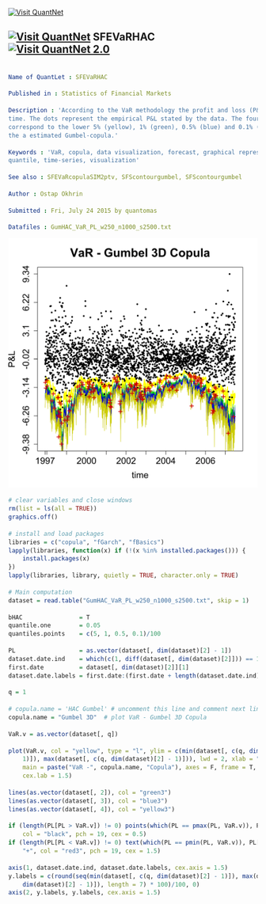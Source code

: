 
[<img src="https://github.com/QuantLet/Styleguide-and-Validation-procedure/blob/master/pictures/banner.png" alt="Visit QuantNet">](http://quantlet.de/index.php?p=info)

## [<img src="https://github.com/QuantLet/Styleguide-and-Validation-procedure/blob/master/pictures/qloqo.png" alt="Visit QuantNet">](http://quantlet.de/) **SFEVaRHAC** [<img src="https://github.com/QuantLet/Styleguide-and-Validation-procedure/blob/master/pictures/QN2.png" width="60" alt="Visit QuantNet 2.0">](http://quantlet.de/d3/ia)

```yaml

Name of QuantLet : SFEVaRHAC

Published in : Statistics of Financial Markets

Description : 'According to the VaR methodology the profit and loss (P&L) is plotted against the
time. The dots represent the empirical P&L stated by the data. The four curves under the dots
correspond to the lower 5% (yellow), 1% (green), 0.5% (blue) and 0.1% (dark yellow) quantiles of
the a estimated Gumbel-copula.'

Keywords : 'VaR, copula, data visualization, forecast, graphical representation, gumbel, plot,
quantile, time-series, visualization'

See also : SFEVaRcopulaSIM2ptv, SFScontourgumbel, SFScontourgumbel

Author : Ostap Okhrin

Submitted : Fri, July 24 2015 by quantomas

Datafiles : GumHAC_VaR_PL_w250_n1000_s2500.txt

```

![Picture1](SFEVaRHAC-1.png)


```r
# clear variables and close windows
rm(list = ls(all = TRUE))
graphics.off()

# install and load packages
libraries = c("copula", "fGarch", "fBasics")
lapply(libraries, function(x) if (!(x %in% installed.packages())) {
    install.packages(x)
})
lapply(libraries, library, quietly = TRUE, character.only = TRUE)

# Main computation
dataset = read.table("GumHAC_VaR_PL_w250_n1000_s2500.txt", skip = 1)

bHAC                = T
quantile.one        = 0.05
quantiles.points    = c(5, 1, 0.5, 0.1)/100

PL                  = as.vector(dataset[, dim(dataset)[2] - 1])
dataset.date.ind    = which(c(1, diff(dataset[, dim(dataset)[2]])) == 1)
first.date          = dataset[, dim(dataset)[2]][1]
dataset.date.labels = first.date:(first.date + length(dataset.date.ind) - 1)

q = 1

# copula.name = 'HAC Gumbel' # uncomment this line and comment next line to plot VaR - HAC Gumbel Copula
copula.name = "Gumbel 3D"  # plot VaR - Gumbel 3D Copula

VaR.v = as.vector(dataset[, q])

plot(VaR.v, col = "yellow", type = "l", ylim = c(min(dataset[, c(q, dim(dataset)[2] - 
    1)]), max(dataset[, c(q, dim(dataset)[2] - 1)])), lwd = 2, xlab = "time", ylab = "P&L", 
    main = paste("VaR -", copula.name, "Copula"), axes = F, frame = T, cex.main = 2, 
    cex.lab = 1.5)

lines(as.vector(dataset[, 2]), col = "green3")
lines(as.vector(dataset[, 3]), col = "blue3")
lines(as.vector(dataset[, 4]), col = "yellow3")

if (length(PL[PL > VaR.v]) != 0) points(which(PL == pmax(PL, VaR.v)), PL[PL > VaR.v], 
    col = "black", pch = 19, cex = 0.5)
if (length(PL[PL < VaR.v]) != 0) text(which(PL == pmin(PL, VaR.v)), PL[PL < VaR.v], 
    "+", col = "red3", pch = 19, cex = 1.5)

axis(1, dataset.date.ind, dataset.date.labels, cex.axis = 1.5)
y.labels = c(round(seq(min(dataset[, c(q, dim(dataset)[2] - 1)]), max(dataset[, c(q, 
    dim(dataset)[2] - 1)]), length = 7) * 100)/100, 0)
axis(2, y.labels, y.labels, cex.axis = 1.5)

```
